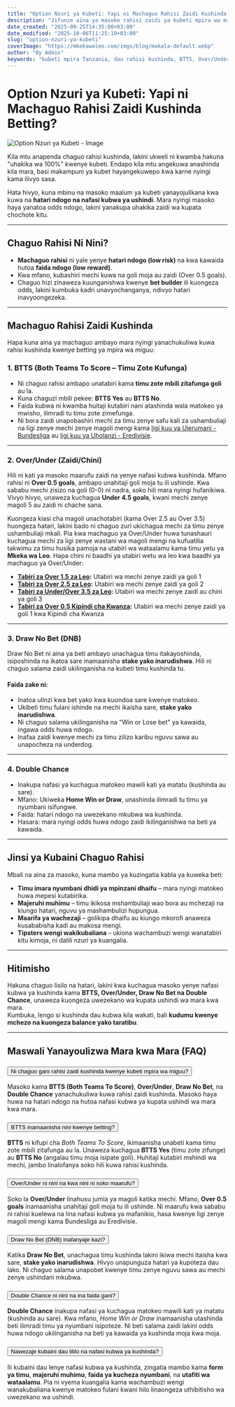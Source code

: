 ```yaml
---
title: "Option Nzuri ya Kubeti: Yapi ni Machaguo Rahisi Zaidi Kushinda Betting?"
description: "Jifunze aina ya masoko rahisi zaidi ya kubeti mpira wa miguu, masoko kama kama BTTS, Over/Under, Draw No Bet na Double Chance ambayo yana nafasi kubwa ya ushindi kwa wachezaji Tanzania."
date_created: "2025-09-25T14:35:00+03:00"
date_modified: "2025-10-06T11:25:10+03:00"
slug: "option-nzuri-ya-kubeti"
coverImage: "https://mkekawaleo.com/imgs/blog/makala-default.webp"
author: "By Admin"
keywords: "kubeti mpira Tanzania, dau rahisi kushinda, BTTS, Over/Under, Draw No Bet, Double Chance"
---
```



# Option Nzuri ya Kubeti: Yapi ni Machaguo Rahisi Zaidi Kushinda Betting?

![Option Nzuri ya Kubeti - Image](/imgs/blog/makala-default.webp)

Kila mtu anapenda chaguo rahisi kushinda, lakini ukweli ni kwamba hakuna "uhakika wa 100%" kwenye kubeti. Endapo kila mtu angekuwa anashinda kila mara, basi makampuni ya kubet hayangekuwepo kwa karne nyingi kama ilivyo sasa.  

Hata hivyo, kuna mbinu na masoko maalum ya kubeti yanayojulikana kwa kuwa na **hatari ndogo na nafasi kubwa ya ushindi**. Mara nyingi masoko haya yanatoa odds ndogo, lakini yanakupa uhakika zaidi wa kupata chochote kitu.

---

## Chaguo Rahisi Ni Nini?

- **Machaguo rahisi** ni yale yenye **hatari ndogo (low risk)** na kwa kawaida hutoa **faida ndogo (low reward)**.  
- Kwa mfano, kubashiri mechi kuwa na goli moja au zaidi (Over 0.5 goals).  
- Chaguo hizi zinaweza kuunganishwa kwenye **bet builder** ili kuongeza odds, lakini kumbuka kadri unavyochanganya, ndivyo hatari inavyoongezeka.

---

## Machaguo Rahisi Zaidi Kushinda

Hapa kuna aina ya machaguo ambayo mara nyingi yanachukuliwa kuwa rahisi kushinda kwenye betting ya mpira wa miguu:

### 1. **BTTS (Both Teams To Score – Timu Zote Kufunga)**
- Ni chaguo rahisi ambapo unatabiri kama **timu zote mbili zitafunga goli** au la.  
- Kuna chaguzi mbili pekee: **BTTS Yes** au **BTTS No**.  
- Faida kubwa ni kwamba huitaji kutabiri nani atashinda wala matokeo ya mwisho, ilimradi tu timu zote zimefunga.  
- Ni bora zaidi unapobashiri mechi za timu zenye safu kali za ushambuliaji na ligi zenye mechi zenye magoli mengi kama [ligi kuu ya Ujerumani - Bundesliga](/football/fixtures/germany/bundesliga "Matokeo ya Bundesliga") au [ligi kuu ya Uholanzi - Eredivisie](/football/fixtures/netherlands/eredivisie "Matokeo ya Eredivisie").

---

### 2. **Over/Under (Zaidi/Chini)**
Hili ni kati ya masoko maarufu zaidi na yenye nafasi kubwa kushinda. Mfano rahisi ni **Over 0.5 goals**, ambapo unahitaji goli moja tu ili ushinde. Kwa sababu mechi zisizo na goli (0-0) ni nadra, soko hili mara nyingi hufanikiwa. Vivyo hivyo, unaweza kuchagua **Under 4.5 goals**, kwani mechi zenye magoli 5 au zaidi ni chache sana.

Kuongeza kiasi cha magoli unachotabiri (kama Over 2.5 au Over 3.5) huongeza hatari, lakini bado ni chaguo zuri ukichagua mechi za timu zenye ushambuliaji mkali. Pia kwa machaguo ya Over/Under huwa tunashauri kuchagua mechi za ligi zenye wastani wa magoli mengi na kufuatilia takwimu za timu husika pamoja na utabiri wa wataalamu kama timu yetu ya **Mkeka wa Leo**. Hapa chini ni baadhi ya utabiri wetu wa leo kwa baadhi ya machaguo ya Over/Under:

- **[Tabiri za Over 1.5 za Leo](/mkeka/over-15):** Utabiri wa mechi zenye zaidi ya goli 1
- **[Tabiri za Over 2.5 za Leo](/mkeka/over-25):** Utabiri wa mechi zenye zaidi ya goli 2
- **[Tabiri za Under/Over 3.5 za Leo](/mkeka/over-under-35):** Utabiri wa mechi zenye zaidi au chini ya goli 3
- **[Tabiri za Over 0.5 Kipindi cha Kwanza](/mkeka/over-05-first-half):** Utabiri wa mechi zenye zaidi ya goli 1 kwa Kipindi cha Kwanza

---

### 3. **Draw No Bet (DNB)**
Draw No Bet ni aina ya beti ambayo unachagua timu itakayoshinda, isiposhinda na ikatoa sare inamaanisha **stake yako inarudishwa**. Hili ni chaguo salama zaidi ukilinganisha na kubeti timu kushinda tu.  
#### Faida zake ni:
- Inatoa ulinzi kwa bet yako kwa kuondoa sare kwenye matokeo.  
- Ukibeti timu fulani ishinde na mechi ikaisha sare, **stake yako inarudishwa**.  
- Ni chaguo salama ukilinganisha na "Win or Lose bet" ya kawaida, ingawa odds huwa ndogo.  
- Inafaa zaidi kwenye mechi za timu zilizo karibu nguvu sawa au unapocheza na underdog.

---

### 4. **Double Chance**
- Inakupa nafasi ya kuchagua matokeo mawili kati ya matatu (kushinda au sare).  
- Mfano: Ukiweka **Home Win or Draw**, unashinda ilimradi tu timu ya nyumbani isifungwe.  
- Faida: hatari ndogo na uwezekano mkubwa wa kushinda.  
- Hasara: mara nyingi odds huwa ndogo zaidi ikilinganishwa na beti ya kawaida.

---

## Jinsi ya Kubaini Chaguo Rahisi

Mbali na aina za masoko, kuna mambo ya kuzingatia kabla ya kuweka beti:

- **Timu imara nyumbani dhidi ya mpinzani dhaifu** – mara nyingi matokeo huwa mepesi kutabirika.  
- **Majeruhi muhimu** – timu ikikosa mshambuliaji wao bora au mchezaji na kiungo hatari, nguvu ya mashambulizi hupungua.  
- **Maarifa ya wachezaji** – golikipa dhaifu au kiungo mkorofi anaweza kusababisha kadi au makosa mengi.  
- **Tipsters wengi wakikubaliana** – ukiona wachambuzi wengi wanatabiri kitu kimoja, ni dalili nzuri ya kuangalia.

---

## Hitimisho

Hakuna chaguo lisilo na hatari, lakini kwa kuchagua masoko yenye nafasi kubwa ya kushinda kama **BTTS, Over/Under, Draw No Bet na Double Chance**, unaweza kuongeza uwezekano wa kupata ushindi wa mara kwa mara.  
Kumbuka, lengo si kushinda dau kubwa kila wakati, bali **kudumu kwenye mchezo na kuongeza balance yako taratibu**.


---

<section itemscope itemtype="https://schema.org/FAQPage">
  <h2><i class="fas fa-question-circle me-2 text-warning"></i> Maswali Yanayoulizwa Mara kwa Mara (FAQ)</h2>

  <div class="accordion accordion-flush" id="faqAccordion">
    <!-- FAQ 1 -->
    <div class="accordion-item" itemscope itemprop="mainEntity" itemtype="https://schema.org/Question">
      <h3 class="accordion-header" id="faq1-heading">
        <button class="accordion-button collapsed" type="button" data-bs-toggle="collapse" data-bs-target="#faq1" aria-expanded="false" aria-controls="faq1">
          <span itemprop="name">Ni chaguo gani rahisi zaidi kushinda kwenye kubeti mpira wa miguu?</span>
        </button>
      </h3>
      <div id="faq1" class="accordion-collapse collapse" aria-labelledby="faq1-heading" data-bs-parent="#faqAccordion">
        <div class="accordion-body" itemscope itemprop="acceptedAnswer" itemtype="https://schema.org/Answer">
          <p itemprop="text">Masoko kama <strong>BTTS (Both Teams To Score)</strong>, <strong>Over/Under</strong>, <strong>Draw No Bet</strong>, na <strong>Double Chance</strong> yanachukuliwa kuwa rahisi zaidi kushinda. Masoko haya huwa na hatari ndogo na hutoa nafasi kubwa ya kupata ushindi wa mara kwa mara.</p>
        </div>
      </div>
    </div>
    <!-- FAQ 2 -->
    <div class="accordion-item" itemscope itemprop="mainEntity" itemtype="https://schema.org/Question">
      <h3 class="accordion-header" id="faq2-heading">
        <button class="accordion-button collapsed" type="button" data-bs-toggle="collapse" data-bs-target="#faq2" aria-expanded="false" aria-controls="faq2">
          <span itemprop="name">BTTS inamaanisha nini kwenye betting?</span>
        </button>
      </h3>
      <div id="faq2" class="accordion-collapse collapse" aria-labelledby="faq2-heading" data-bs-parent="#faqAccordion">
        <div class="accordion-body" itemscope itemprop="acceptedAnswer" itemtype="https://schema.org/Answer">
          <p itemprop="text"><strong>BTTS</strong> ni kifupi cha <em>Both Teams To Score</em>, ikimaanisha unabeti kama timu zote mbili zitafunga au la. Unaweza kuchagua <strong>BTTS Yes</strong> (timu zote zifunge) au <strong>BTTS No</strong> (angalau timu moja isipate goli). Huhitaji kutabiri mshindi wa mechi, jambo linalofanya soko hili kuwa rahisi kushinda.</p>
        </div>
      </div>
    </div>
    <!-- FAQ 3 -->
    <div class="accordion-item" itemscope itemprop="mainEntity" itemtype="https://schema.org/Question">
      <h3 class="accordion-header" id="faq3-heading">
        <button class="accordion-button collapsed" type="button" data-bs-toggle="collapse" data-bs-target="#faq3" aria-expanded="false" aria-controls="faq3">
          <span itemprop="name">Over/Under ni nini na kwa nini ni soko maarufu?</span>
        </button>
      </h3>
      <div id="faq3" class="accordion-collapse collapse" aria-labelledby="faq3-heading" data-bs-parent="#faqAccordion">
        <div class="accordion-body" itemscope itemprop="acceptedAnswer" itemtype="https://schema.org/Answer">
          <p itemprop="text">Soko la <strong>Over/Under</strong> linahusu jumla ya magoli katika mechi. Mfano, <strong>Over 0.5 goals</strong> inamaanisha unahitaji goli moja tu ili ushinde. Ni maarufu kwa sababu ni rahisi kuelewa na lina nafasi kubwa ya mafanikio, hasa kwenye ligi zenye magoli mengi kama Bundesliga au Eredivisie.</p>
        </div>
      </div>
    </div>
    <!-- FAQ 4 -->
    <div class="accordion-item" itemscope itemprop="mainEntity" itemtype="https://schema.org/Question">
      <h3 class="accordion-header" id="faq4-heading">
        <button class="accordion-button collapsed" type="button" data-bs-toggle="collapse" data-bs-target="#faq4" aria-expanded="false" aria-controls="faq4">
          <span itemprop="name">Draw No Bet (DNB) inafanyaje kazi?</span>
        </button>
      </h3>
      <div id="faq4" class="accordion-collapse collapse" aria-labelledby="faq4-heading" data-bs-parent="#faqAccordion">
        <div class="accordion-body" itemscope itemprop="acceptedAnswer" itemtype="https://schema.org/Answer">
          <p itemprop="text">Katika <strong>Draw No Bet</strong>, unachagua timu kushinda lakini ikiwa mechi itaisha kwa sare, <strong>stake yako inarudishwa</strong>. Hivyo unapunguza hatari ya kupoteza dau lako. Ni chaguo salama unapobet kwenye timu zenye nguvu sawa au mechi zenye ushindani mkubwa.</p>
        </div>
      </div>
    </div>
    <!-- FAQ 5 -->
    <div class="accordion-item" itemscope itemprop="mainEntity" itemtype="https://schema.org/Question">
      <h3 class="accordion-header" id="faq5-heading">
        <button class="accordion-button collapsed" type="button" data-bs-toggle="collapse" data-bs-target="#faq5" aria-expanded="false" aria-controls="faq5">
          <span itemprop="name">Double Chance ni nini na ina faida gani?</span>
        </button>
      </h3>
      <div id="faq5" class="accordion-collapse collapse" aria-labelledby="faq5-heading" data-bs-parent="#faqAccordion">
        <div class="accordion-body" itemscope itemprop="acceptedAnswer" itemtype="https://schema.org/Answer">
          <p itemprop="text"><strong>Double Chance</strong> inakupa nafasi ya kuchagua matokeo mawili kati ya matatu (kushinda au sare). Kwa mfano, <em>Home Win or Draw</em> inamaanisha utashinda beti ilimradi timu ya nyumbani isipoteze. Ni beti salama zaidi lakini odds huwa ndogo ukilinganisha na beti ya kawaida ya kushinda moja kwa moja.</p>
        </div>
      </div>
    </div>
    <!-- FAQ 6 -->
    <div class="accordion-item" itemscope itemprop="mainEntity" itemtype="https://schema.org/Question">
      <h3 class="accordion-header" id="faq6-heading">
        <button class="accordion-button collapsed" type="button" data-bs-toggle="collapse" data-bs-target="#faq6" aria-expanded="false" aria-controls="faq6">
          <span itemprop="name">Nawezaje kubaini dau lililo na nafasi kubwa ya kushinda?</span>
        </button>
      </h3>
      <div id="faq6" class="accordion-collapse collapse" aria-labelledby="faq6-heading" data-bs-parent="#faqAccordion">
        <div class="accordion-body" itemscope itemprop="acceptedAnswer" itemtype="https://schema.org/Answer">
          <p itemprop="text">Ili kubaini dau lenye nafasi kubwa ya kushinda, zingatia mambo kama <strong>form ya timu</strong>, <strong>majeruhi muhimu</strong>, <strong>faida ya kucheza nyumbani</strong>, na <strong>utafiti wa wataalamu</strong>. Pia ni vyema kuangalia kama wachambuzi wengi wanakubaliana kwenye matokeo fulani kwani hilo linaongeza uthibitisho wa uwezekano wa ushindi.</p>
        </div>
      </div>
    </div>
  </div>
</section>
